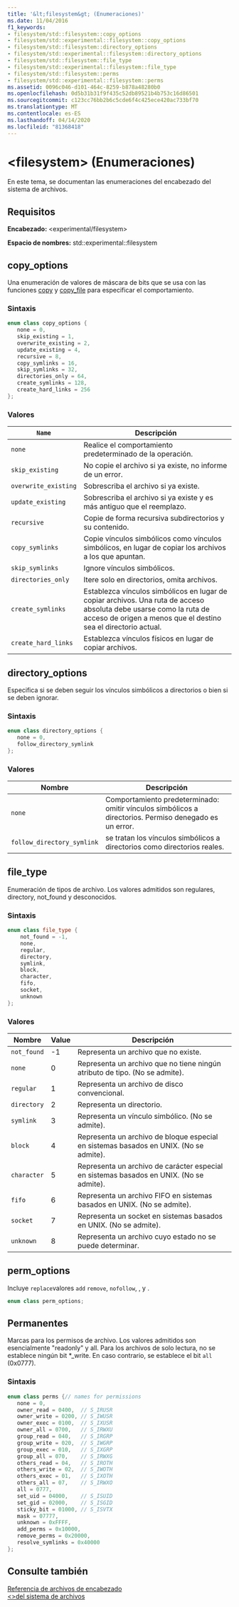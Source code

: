 ```yaml
---
title: '&lt;filesystem&gt; (Enumeraciones)'
ms.date: 11/04/2016
f1_keywords:
- filesystem/std::filesystem::copy_options
- filesystem/std::experimental::filesystem::copy_options
- filesystem/std::filesystem::directory_options
- filesystem/std::experimental::filesystem::directory_options
- filesystem/std::filesystem::file_type
- filesystem/std::experimental::filesystem::file_type
- filesystem/std::filesystem::perms
- filesystem/std::experimental::filesystem::perms
ms.assetid: 0096c046-d101-464c-8259-b878a48280b0
ms.openlocfilehash: 0d5b31b31f9f435c52db89521b4b753c16d86501
ms.sourcegitcommit: c123cc76bb2b6c5cde6f4c425ece420ac733bf70
ms.translationtype: MT
ms.contentlocale: es-ES
ms.lasthandoff: 04/14/2020
ms.locfileid: "81368418"
---
```

# <a name="ltfilesystemgt-enumerations"></a>&lt;filesystem&gt; (Enumeraciones)

En este tema, se documentan las enumeraciones del encabezado del sistema de archivos.

## <a name="requirements"></a>Requisitos

**Encabezado:** \<experimental/filesystem>

**Espacio de nombres:** std::experimental::filesystem

## <a name="copy_options"></a><a name="copy_options"></a>copy_options

Una enumeración de valores de máscara de bits que se usa con las funciones [copy](filesystem-functions.md#copy) y [copy_file](filesystem-functions.md#copy_file) para especificar el comportamiento.

### <a name="syntax"></a>Sintaxis

```cpp
enum class copy_options {
   none = 0,
   skip_existing = 1,
   overwrite_existing = 2,
   update_existing = 4,
   recursive = 8,
   copy_symlinks = 16,
   skip_symlinks = 32,
   directories_only = 64,
   create_symlinks = 128,
   create_hard_links = 256
};
```

### <a name="values"></a>Valores

|`Name`|Descripción|
|------------|-----------------|
|`none`|Realice el comportamiento predeterminado de la operación.|
|`skip_existing`|No copie el archivo si ya existe, no informe de un error.|
|`overwrite_existing`|Sobrescriba el archivo si ya existe.|
|`update_existing`|Sobrescriba el archivo si ya existe y es más antiguo que el reemplazo.|
|`recursive`|Copie de forma recursiva subdirectorios y su contenido.|
|`copy_symlinks`|Copie vínculos simbólicos como vínculos simbólicos, en lugar de copiar los archivos a los que apuntan.|
|`skip_symlinks`|Ignore vínculos simbólicos.|
|`directories_only`|Itere solo en directorios, omita archivos.|
|`create_symlinks`|Establezca vínculos simbólicos en lugar de copiar archivos. Una ruta de acceso absoluta debe usarse como la ruta de acceso de origen a menos que el destino sea el directorio actual.|
|`create_hard_links`|Establezca vínculos físicos en lugar de copiar archivos.|

## <a name="directory_options"></a><a name="directory_options"></a> directory_options

Especifica si se deben seguir los vínculos simbólicos a directorios o bien si se deben ignorar.

### <a name="syntax"></a>Sintaxis

```cpp
enum class directory_options {
   none = 0,
   follow_directory_symlink
};
```

### <a name="values"></a>Valores

|Nombre|Descripción|
|----------|-----------------|
|`none`|Comportamiento predeterminado: omitir vínculos simbólicos a directorios. Permiso denegado es un error.|
|`follow_directory_symlink`|se tratan los vínculos simbólicos a directorios como directorios reales.|

## <a name="file_type"></a><a name="file_type"></a>file_type

Enumeración de tipos de archivo. Los valores admitidos son regulares, directory, not_found y desconocidos.

### <a name="syntax"></a>Sintaxis

```cpp
enum class file_type {
    not_found = -1,
    none,
    regular,
    directory,
    symlink,
    block,
    character,
    fifo,
    socket,
    unknown
};
```

### <a name="values"></a>Valores

|Nombre|Value|Descripción|
|----------|-----------|-----------------|
|`not_found`|-1|Representa un archivo que no existe.|
|`none`|0|Representa un archivo que no tiene ningún atributo de tipo. (No se admite).|
|`regular`|1|Representa un archivo de disco convencional.|
|`directory`|2|Representa un directorio.|
|`symlink`|3|Representa un vínculo simbólico. (No se admite).|
|`block`|4|Representa un archivo de bloque especial en sistemas basados en UNIX. (No se admite).|
|`character`|5|Representa un archivo de carácter especial en sistemas basados en UNIX. (No se admite).|
|`fifo`|6|Representa un archivo FIFO en sistemas basados en UNIX. (No se admite).|
|`socket`|7|Representa un socket en sistemas basados en UNIX. (No se admite).|
|`unknown`|8|Representa un archivo cuyo estado no se puede determinar.|

## <a name="perm_options"></a><a name="perm_options"></a>perm_options

Incluye `replace`valores `add` `remove`, `nofollow`, , y .

```cpp
enum class perm_options;
```

## <a name="perms"></a><a name="perms"></a>Permanentes

Marcas para los permisos de archivo. Los valores admitidos son esencialmente "readonly" y all. Para los archivos de solo lectura, no se establece ningún bit *_write. En caso contrario, se establece el bit `all` (0x0777).

### <a name="syntax"></a>Sintaxis

```cpp
enum class perms {// names for permissions
   none = 0,
   owner_read = 0400,  // S_IRUSR
   owner_write = 0200, // S_IWUSR
   owner_exec = 0100,  // S_IXUSR
   owner_all = 0700,   // S_IRWXU
   group_read = 040,   // S_IRGRP
   group_write = 020,  // S_IWGRP
   group_exec = 010,   // S_IXGRP
   group_all = 070,    // S_IRWXG
   others_read = 04,   // S_IROTH
   others_write = 02,  // S_IWOTH
   others_exec = 01,   // S_IXOTH
   others_all = 07,    // S_IRWXO
   all = 0777,
   set_uid = 04000,    // S_ISUID
   set_gid = 02000,    // S_ISGID
   sticky_bit = 01000, // S_ISVTX
   mask = 07777,
   unknown = 0xFFFF,
   add_perms = 0x10000,
   remove_perms = 0x20000,
   resolve_symlinks = 0x40000
};
```

## <a name="see-also"></a>Consulte también

[Referencia de archivos de encabezado](../standard-library/cpp-standard-library-header-files.md)\
[\<>del sistema de archivos](../standard-library/filesystem.md)
